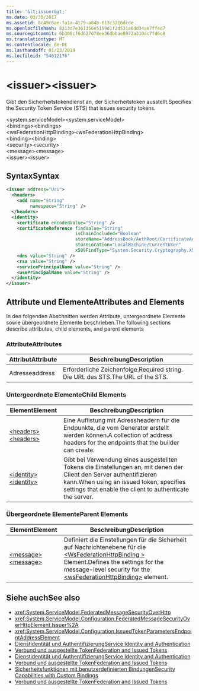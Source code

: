 ```yaml
---
title: '&lt;issuer&gt;'
ms.date: 03/30/2017
ms.assetid: 8c49c6ae-fa1a-4179-a84b-613c3216dcde
ms.openlocfilehash: 8313d7e361356e5159d1f2d531a6dd34ae7ff4d7
ms.sourcegitcommit: 6b308cf6d627d78ee36dbbae8972a310ac7fd6c8
ms.translationtype: MT
ms.contentlocale: de-DE
ms.lasthandoff: 01/23/2019
ms.locfileid: "54612176"
---
```

# <a name="ltissuergt"></a><span data-ttu-id="a2869-102">&lt;issuer&gt;</span><span class="sxs-lookup"><span data-stu-id="a2869-102">&lt;issuer&gt;</span></span>
<span data-ttu-id="a2869-103">Gibt den Sicherheitstokendienst an, der Sicherheitstoken ausstellt.</span><span class="sxs-lookup"><span data-stu-id="a2869-103">Specifies the Security Token Service (STS) that issues security tokens.</span></span>  
  
 <span data-ttu-id="a2869-104">\<system.serviceModel></span><span class="sxs-lookup"><span data-stu-id="a2869-104">\<system.serviceModel></span></span>  
<span data-ttu-id="a2869-105">\<bindings></span><span class="sxs-lookup"><span data-stu-id="a2869-105">\<bindings></span></span>  
<span data-ttu-id="a2869-106">\<wsFederationHttpBinding></span><span class="sxs-lookup"><span data-stu-id="a2869-106">\<wsFederationHttpBinding></span></span>  
<span data-ttu-id="a2869-107">\<binding></span><span class="sxs-lookup"><span data-stu-id="a2869-107">\<binding></span></span>  
<span data-ttu-id="a2869-108">\<security></span><span class="sxs-lookup"><span data-stu-id="a2869-108">\<security></span></span>  
<span data-ttu-id="a2869-109">\<message></span><span class="sxs-lookup"><span data-stu-id="a2869-109">\<message></span></span>  
<span data-ttu-id="a2869-110">\<issuer></span><span class="sxs-lookup"><span data-stu-id="a2869-110">\<issuer></span></span>  
  
## <a name="syntax"></a><span data-ttu-id="a2869-111">Syntax</span><span class="sxs-lookup"><span data-stu-id="a2869-111">Syntax</span></span>  
  
```xml  
<issuer address="Uri">
  <headers>
    <add name="String"
         namespace="String" />
  </headers>
  <identity>
    <certificate encodedValue="String" />
    <certificateReference findValue="String"
                          isChainIncluded="Boolean"
                          storeName="AddressBook/AuthRoot/CertificateAuthority/Disallowed/My/Root/TrustedPeople/TrustedPublisher"
                          storeLocation="LocalMachine/CurrentUser"
                          x509FindType="System.Security.Cryptography.X509certificates.X509findtype" />
    <dns value="String" />
    <rsa value="String" />
    <servicePrincipalName value="String" />
    <usePrincipalName value="String" />
  </identity>
</issuer>
```  
  
## <a name="attributes-and-elements"></a><span data-ttu-id="a2869-112">Attribute und Elemente</span><span class="sxs-lookup"><span data-stu-id="a2869-112">Attributes and Elements</span></span>  
 <span data-ttu-id="a2869-113">In den folgenden Abschnitten werden Attribute, untergeordnete Elemente sowie übergeordnete Elemente beschrieben.</span><span class="sxs-lookup"><span data-stu-id="a2869-113">The following sections describe attributes, child elements, and parent elements</span></span>  
  
### <a name="attributes"></a><span data-ttu-id="a2869-114">Attribute</span><span class="sxs-lookup"><span data-stu-id="a2869-114">Attributes</span></span>  
  
|<span data-ttu-id="a2869-115">Attribut</span><span class="sxs-lookup"><span data-stu-id="a2869-115">Attribute</span></span>|<span data-ttu-id="a2869-116">Beschreibung</span><span class="sxs-lookup"><span data-stu-id="a2869-116">Description</span></span>|  
|---------------|-----------------|  
|<span data-ttu-id="a2869-117">Adresse</span><span class="sxs-lookup"><span data-stu-id="a2869-117">address</span></span>|<span data-ttu-id="a2869-118">Erforderliche Zeichenfolge.</span><span class="sxs-lookup"><span data-stu-id="a2869-118">Required string.</span></span> <span data-ttu-id="a2869-119">Die URL des STS.</span><span class="sxs-lookup"><span data-stu-id="a2869-119">The URL of the STS.</span></span>|  
  
### <a name="child-elements"></a><span data-ttu-id="a2869-120">Untergeordnete Elemente</span><span class="sxs-lookup"><span data-stu-id="a2869-120">Child Elements</span></span>  
  
|<span data-ttu-id="a2869-121">Element</span><span class="sxs-lookup"><span data-stu-id="a2869-121">Element</span></span>|<span data-ttu-id="a2869-122">Beschreibung</span><span class="sxs-lookup"><span data-stu-id="a2869-122">Description</span></span>|  
|-------------|-----------------|  
|[<span data-ttu-id="a2869-123">\<headers></span><span class="sxs-lookup"><span data-stu-id="a2869-123">\<headers></span></span>](../../../../../docs/framework/configure-apps/file-schema/wcf/headers-element.md)|<span data-ttu-id="a2869-124">Eine Auflistung mit Adressheadern für die Endpunkte, die vom Generator erstellt werden können.</span><span class="sxs-lookup"><span data-stu-id="a2869-124">A collection of address headers for the endpoints that the builder can create.</span></span>|  
|[<span data-ttu-id="a2869-125">\<identity></span><span class="sxs-lookup"><span data-stu-id="a2869-125">\<identity></span></span>](../../../../../docs/framework/configure-apps/file-schema/wcf/identity.md)|<span data-ttu-id="a2869-126">Gibt bei Verwendung eines ausgestellten Tokens die Einstellungen an, mit denen der Client den Server authentifizieren kann.</span><span class="sxs-lookup"><span data-stu-id="a2869-126">When using an issued token, specifies settings that enable the client to authenticate the server.</span></span>|  
  
### <a name="parent-elements"></a><span data-ttu-id="a2869-127">Übergeordnete Elemente</span><span class="sxs-lookup"><span data-stu-id="a2869-127">Parent Elements</span></span>  
  
|<span data-ttu-id="a2869-128">Element</span><span class="sxs-lookup"><span data-stu-id="a2869-128">Element</span></span>|<span data-ttu-id="a2869-129">Beschreibung</span><span class="sxs-lookup"><span data-stu-id="a2869-129">Description</span></span>|  
|-------------|-----------------|  
|[<span data-ttu-id="a2869-130">\<message></span><span class="sxs-lookup"><span data-stu-id="a2869-130">\<message></span></span>](../../../../../docs/framework/configure-apps/file-schema/wcf/message-element-of-wsfederationhttpbinding.md)|<span data-ttu-id="a2869-131">Definiert die Einstellungen für die Sicherheit auf Nachrichtenebene für die [ \<WsFederationHttpBinding >](../../../../../docs/framework/configure-apps/file-schema/wcf/wsfederationhttpbinding.md) Element.</span><span class="sxs-lookup"><span data-stu-id="a2869-131">Defines the settings for the message-level security for the [\<wsFederationHttpBinding>](../../../../../docs/framework/configure-apps/file-schema/wcf/wsfederationhttpbinding.md) element.</span></span>|  
  
## <a name="see-also"></a><span data-ttu-id="a2869-132">Siehe auch</span><span class="sxs-lookup"><span data-stu-id="a2869-132">See also</span></span>
- <xref:System.ServiceModel.FederatedMessageSecurityOverHttp>
- <xref:System.ServiceModel.Configuration.FederatedMessageSecurityOverHttpElement.Issuer%2A>
- <xref:System.ServiceModel.Configuration.IssuedTokenParametersEndpointAddressElement>
- [<span data-ttu-id="a2869-133">Dienstidentität und Authentifizierung</span><span class="sxs-lookup"><span data-stu-id="a2869-133">Service Identity and Authentication</span></span>](../../../../../docs/framework/wcf/feature-details/service-identity-and-authentication.md)
- [<span data-ttu-id="a2869-134">Verbund und ausgestellte Token</span><span class="sxs-lookup"><span data-stu-id="a2869-134">Federation and Issued Tokens</span></span>](../../../../../docs/framework/wcf/feature-details/federation-and-issued-tokens.md)
- [<span data-ttu-id="a2869-135">Dienstidentität und Authentifizierung</span><span class="sxs-lookup"><span data-stu-id="a2869-135">Service Identity and Authentication</span></span>](../../../../../docs/framework/wcf/feature-details/service-identity-and-authentication.md)
- [<span data-ttu-id="a2869-136">Verbund und ausgestellte Token</span><span class="sxs-lookup"><span data-stu-id="a2869-136">Federation and Issued Tokens</span></span>](../../../../../docs/framework/wcf/feature-details/federation-and-issued-tokens.md)
- [<span data-ttu-id="a2869-137">Sicherheitsfunktionen mit benutzerdefinierten Bindungen</span><span class="sxs-lookup"><span data-stu-id="a2869-137">Security Capabilities with Custom Bindings</span></span>](../../../../../docs/framework/wcf/feature-details/security-capabilities-with-custom-bindings.md)
- [<span data-ttu-id="a2869-138">Verbund und ausgestellte Token</span><span class="sxs-lookup"><span data-stu-id="a2869-138">Federation and Issued Tokens</span></span>](../../../../../docs/framework/wcf/feature-details/federation-and-issued-tokens.md)
